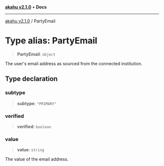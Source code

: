 [**akahu v2.1.0**](../README.md) • **Docs**

***

[akahu v2.1.0](../README.md) / PartyEmail

# Type alias: PartyEmail

> **PartyEmail**: `object`

The user's email address as sourced from the connected institution.

## Type declaration

### subtype

> **subtype**: `"PRIMARY"`

### verified

> **verified**: `boolean`

### value

> **value**: `string`

The value of the email address.
